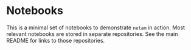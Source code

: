 # Notebooks

This is a minimal set of notebooks to demonstrate `netam` in action.
Most relevant notebooks are stored in separate repositories.
See the main README for links to those repositories.